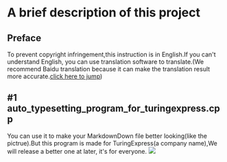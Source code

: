 A brief description of this project
====
Preface
----
To prevent copyright infringement,this instruction is in English.If you can't understand English, you can use translation software to translate.\(We recommend Baidu translation because it can make the translation result more accurate.[click here to jump](https://fanyi.baidu.com/?aldtype=16047#auto/zh)\)

#1 auto_typesetting_program_for_turingexpress.cpp
----
You can use it to make your MarkdownDown file better looking(like the pictrue).But this program is made for TuringExpress(a company name),We will release a better one at later, it's for everyone.
![](https://i0.hdslb.com/bfs/new_dyn/f324eb32a1287eeab6e88ff72d56109f1261318166.png@1295w.webp)
